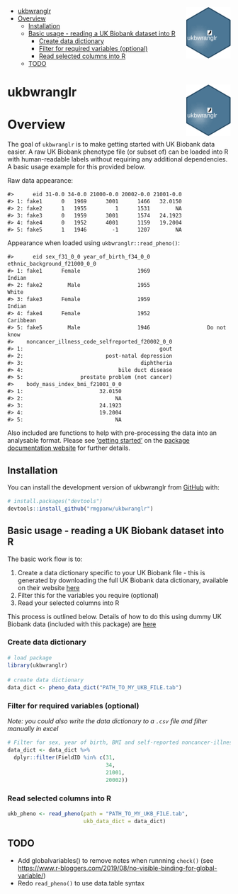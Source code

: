 
  - [ukbwranglr
    <img src="test.png" align="right" width="100" />](#ukbwranglr)
  - [Overview](#overview)
      - [Installation](#installation)
      - [Basic usage - reading a UK Biobank dataset into
        R](#basic-usage---reading-a-uk-biobank-dataset-into-r)
          - [Create data dictionary](#create-data-dictionary)
          - [Filter for required variables
            (optional)](#filter-for-required-variables-optional)
          - [Read selected columns into
            R](#read-selected-columns-into-r)
      - [TODO](#todo)

<!-- README.md is generated from README.Rmd. Please edit that file -->

# ukbwranglr <img src="test.png" align="right" width="100" />

<!-- badges: start -->

<!-- badges: end -->

# Overview

The goal of `ukbwranglr` is to make getting started with UK Biobank data
easier. A raw UK Biobank phenotype file (or subset of) can be loaded
into R with human-readable labels without requiring any additional
dependencies. A basic usage example for this provided below.

Raw data appearance:

    #>      eid 31-0.0 34-0.0 21000-0.0 20002-0.0 21001-0.0
    #> 1: fake1      0   1969      3001      1466   32.0150
    #> 2: fake2      1   1955         1      1531        NA
    #> 3: fake3      0   1959      3001      1574   24.1923
    #> 4: fake4      0   1952      4001      1159   19.2004
    #> 5: fake5      1   1946        -1      1207        NA

Appearance when loaded using `ukbwranglr::read_pheno()`:

    #>      eid sex_f31_0_0 year_of_birth_f34_0_0 ethnic_background_f21000_0_0
    #> 1: fake1      Female                  1969                       Indian
    #> 2: fake2        Male                  1955                        White
    #> 3: fake3      Female                  1959                       Indian
    #> 4: fake4      Female                  1952                    Caribbean
    #> 5: fake5        Male                  1946                  Do not know
    #>    noncancer_illness_code_selfreported_f20002_0_0
    #> 1:                                           gout
    #> 2:                          post-natal depression
    #> 3:                                     diphtheria
    #> 4:                              bile duct disease
    #> 5:                  prostate problem (not cancer)
    #>    body_mass_index_bmi_f21001_0_0
    #> 1:                        32.0150
    #> 2:                             NA
    #> 3:                        24.1923
    #> 4:                        19.2004
    #> 5:                             NA

Also included are functions to help with pre-processing the data into an
analysable format. Please see [‘getting started’]() on the [package
documentation website](https://rmgpanw.github.io/ukbwranglr/index.html)
for further details.

## Installation

You can install the development version of ukbwranglr from
[GitHub](https://github.com/rmgpanw/ukbwranglr/tree/dtable) with:

``` r
# install.packages("devtools")
devtools::install_github("rmgpanw/ukbwranglr")
```

## Basic usage - reading a UK Biobank dataset into R

The basic work flow is to:

1.  Create a data dictionary specific to your UK Biobank file - this is
    generated by downloading the full UK Biobank data dictionary,
    available on their website
    [here](https://biobank.ctsu.ox.ac.uk/crystal/exinfo.cgi?src=accessing_data_guide)
2.  Filter this for the variables you require (optional)
3.  Read your selected columns into R

This process is outlined below. Details of how to do this using dummy UK
Biobank data (included with this package) are [here](TODO)

### Create data dictionary

``` r
# load package
library(ukbwranglr)

# create data dictionary
data_dict <- pheno_data_dict("PATH_TO_MY_UKB_FILE.tab")
```

### Filter for required variables (optional)

*Note: you could also write the data dictionary to a `.csv` file and
filter manually in excel*

``` r
# Filter for sex, year of birth, BMI and self-reported noncancer-illness fields
data_dict <- data_dict %>%
  dplyr::filter(FieldID %in% c(31,
                               34,
                               21001,
                               20002))
```

### Read selected columns into R

``` r
ukb_pheno <- read_pheno(path = "PATH_TO_MY_UKB_FILE.tab", 
                        ukb_data_dict = data_dict)
```

## TODO

  - Add globalvariables() to remove notes when runnning `check()` (see
    <https://www.r-bloggers.com/2019/08/no-visible-binding-for-global-variable/>)
  - Redo `read_pheno()` to use data.table syntax
